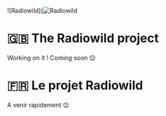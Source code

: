 ![Radiowild](![Radiowild](https://s26.postimg.org/axx53f2zt/radiowildfulllogo.png)

# 🇬🇧 The Radiowild project

Working on it ! Coming soon 😉


# 🇫🇷 Le projet Radiowild

A venir rapidement 😉




